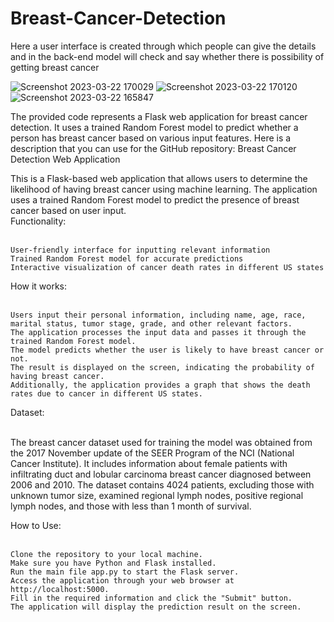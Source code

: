 # Breast-Cancer-Detection
Here a user interface is created through which people can give the details and in the back-end model will check and say whether there is possibility of getting breast cancer


![Screenshot 2023-03-22 170029](https://user-images.githubusercontent.com/99462259/226891330-8795b67d-d54b-45ac-952f-af9b611d0923.png)
![Screenshot 2023-03-22 170120](https://user-images.githubusercontent.com/99462259/226891486-37dab7bf-ef80-4413-92c3-828a206a7c65.png)
![Screenshot 2023-03-22 165847](https://user-images.githubusercontent.com/99462259/226891030-bd7643db-0cc6-430a-80ba-5d0172bd1a1b.png)


The provided code represents a Flask web application for breast cancer detection. It uses a trained Random Forest model to predict whether a person has breast cancer based on various input features. Here is a description that you can use for the GitHub repository:
Breast Cancer Detection Web Application<br>

This is a Flask-based web application that allows users to determine the likelihood of having breast cancer using machine learning. The application uses a trained Random Forest model to predict the presence of breast cancer based on user input.<br>
Functionality:<br><br>

    User-friendly interface for inputting relevant information
    Trained Random Forest model for accurate predictions
    Interactive visualization of cancer death rates in different US states

How it works:<br><br>

    Users input their personal information, including name, age, race, marital status, tumor stage, grade, and other relevant factors.
    The application processes the input data and passes it through the trained Random Forest model.
    The model predicts whether the user is likely to have breast cancer or not.
    The result is displayed on the screen, indicating the probability of having breast cancer.
    Additionally, the application provides a graph that shows the death rates due to cancer in different US states.

Dataset:<br><br>

The breast cancer dataset used for training the model was obtained from the 2017 November update of the SEER Program of the NCI (National Cancer Institute). It includes information about female patients with infiltrating duct and lobular carcinoma breast cancer diagnosed between 2006 and 2010. The dataset contains 4024 patients, excluding those with unknown tumor size, examined regional lymph nodes, positive regional lymph nodes, and those with less than 1 month of survival.

How to Use:<br><br>

    Clone the repository to your local machine.
    Make sure you have Python and Flask installed.
    Run the main file app.py to start the Flask server.
    Access the application through your web browser at http://localhost:5000.
    Fill in the required information and click the "Submit" button.
    The application will display the prediction result on the screen.

